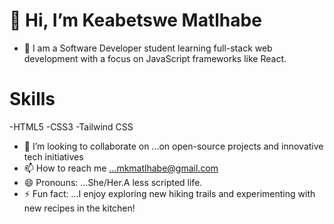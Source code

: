 #  👋 Hi, I’m Keabetswe Matlhabe
- 👀 I am a  Software Developer student  learning full-stack web development with a focus on JavaScript frameworks like React.

# Skills
-HTML5
-CSS3
-Tailwind CSS

- 💞️ I’m looking to collaborate on ...on open-source projects and innovative tech initiatives
- 📫 How to reach me ...mkmatlhabe@gmail.com
- 😄 Pronouns: ...She/Her.A less scripted life.
- ⚡ Fun fact: ...I enjoy exploring new hiking trails and experimenting with new recipes in the kitchen!

<!---
KeabetsweMatlhabe/KeabetsweMatlhabe is a ✨ special ✨ repository because its `README.md` (this file) appears on your GitHub profile.
You can click the Preview link to take a look at your changes.
--->
